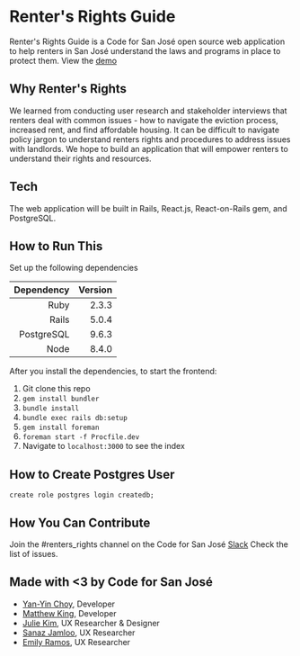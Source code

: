 # Renter's Rights Guide
Renter's Rights Guide is a Code for San José open source web application to help renters in San José understand the laws and programs in place to protect them. View the [demo](https://rentersrightsguide.org)

## Why Renter's Rights
We learned from conducting user research and stakeholder interviews that renters deal with common issues - how to navigate the eviction process, increased rent, and find affordable housing. It can be difficult to navigate policy jargon to understand renters rights and procedures to address issues with landlords. We hope to build an application that will empower renters to understand their rights and resources. 

## Tech
The web application will be built in Rails, React.js, React-on-Rails gem, and PostgreSQL.

## How to Run This

Set up the following dependencies

| Dependency      | Version       |
| --------------: |--------------:|
| Ruby            | 2.3.3         |
| Rails           | 5.0.4         |
| PostgreSQL      | 9.6.3         |
| Node            | 8.4.0         |

After you install the dependencies, to start the frontend:

1. Git clone this repo
1. ```gem install bundler```
1. ```bundle install```
1. ```bundle exec rails db:setup```
1. ```gem install foreman```
1. ```foreman start -f Procfile.dev```
1. Navigate to ```localhost:3000``` to see the index

## How to Create Postgres User
```
create role postgres login createdb;
```

## How You Can Contribute
Join the #renters_rights channel on the Code for San José [Slack](https://slackin-c4sj.herokuapp.com/)
Check the list of issues.

## Made with <3 by Code for San José

* [Yan-Yin Choy](https://github.com/ychoy), Developer
* [Matthew King](https://github.com/mking), Developer
* [Julie Kim](https://github.com/jliekim), UX Researcher & Designer
* [Sanaz Jamloo](https://github.com/sanazjamloo), UX Researcher
* [Emily Ramos](https://github.com/EngineerEmily), UX Researcher
